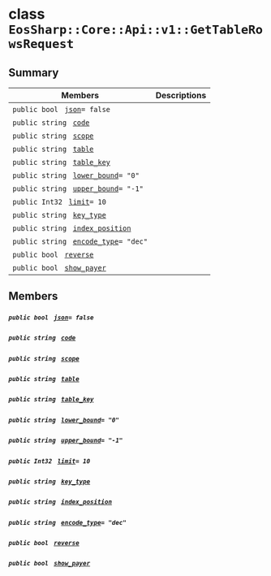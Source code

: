 # class `EosSharp::Core::Api::v1::GetTableRowsRequest` 

## Summary

 Members                                | Descriptions                                
----------------------------------------|---------------------------------------------
`public bool ` [`json`](#class_eos_sharp_1_1_core_1_1_api_1_1v1_1_1_get_table_rows_request_1ab1d99b3c21f1abcd0966a24f1e137647)`= false` | 
`public string ` [`code`](#class_eos_sharp_1_1_core_1_1_api_1_1v1_1_1_get_table_rows_request_1abbc0a016a8f13d797228d020eb94a769) | 
`public string ` [`scope`](#class_eos_sharp_1_1_core_1_1_api_1_1v1_1_1_get_table_rows_request_1a1c98f1468b76b17e5335fc337be96e64) | 
`public string ` [`table`](#class_eos_sharp_1_1_core_1_1_api_1_1v1_1_1_get_table_rows_request_1acb7d827b2e2e92904507b576c607e6c9) | 
`public string ` [`table_key`](#class_eos_sharp_1_1_core_1_1_api_1_1v1_1_1_get_table_rows_request_1ab0cfc720d0175d22068629066f3ec312) | 
`public string ` [`lower_bound`](#class_eos_sharp_1_1_core_1_1_api_1_1v1_1_1_get_table_rows_request_1a4199d2e430dd7888298377ca15d9b977)`= "0"` | 
`public string ` [`upper_bound`](#class_eos_sharp_1_1_core_1_1_api_1_1v1_1_1_get_table_rows_request_1a0e3884ce3b8b2d240fda123a21ae700f)`= "-1"` | 
`public Int32 ` [`limit`](#class_eos_sharp_1_1_core_1_1_api_1_1v1_1_1_get_table_rows_request_1aa6f6397c09e1545567d1881099e8a32b)`= 10` | 
`public string ` [`key_type`](#class_eos_sharp_1_1_core_1_1_api_1_1v1_1_1_get_table_rows_request_1a5da2b83d8cd5996d01d8c2385ee79fce) | 
`public string ` [`index_position`](#class_eos_sharp_1_1_core_1_1_api_1_1v1_1_1_get_table_rows_request_1ae7c58433a0163262109626f37d07faad) | 
`public string ` [`encode_type`](#class_eos_sharp_1_1_core_1_1_api_1_1v1_1_1_get_table_rows_request_1a9945e04641ab247bfed940932aa0266c)`= "dec"` | 
`public bool ` [`reverse`](#class_eos_sharp_1_1_core_1_1_api_1_1v1_1_1_get_table_rows_request_1a455cbdac659b075dec33e2da705aaa20) | 
`public bool ` [`show_payer`](#class_eos_sharp_1_1_core_1_1_api_1_1v1_1_1_get_table_rows_request_1af14704ed75540d2564bfc96ec91e59dc) | 

## Members

##### `public bool ` [`json`](#class_eos_sharp_1_1_core_1_1_api_1_1v1_1_1_get_table_rows_request_1ab1d99b3c21f1abcd0966a24f1e137647)`= false` 

##### `public string ` [`code`](#class_eos_sharp_1_1_core_1_1_api_1_1v1_1_1_get_table_rows_request_1abbc0a016a8f13d797228d020eb94a769) 

##### `public string ` [`scope`](#class_eos_sharp_1_1_core_1_1_api_1_1v1_1_1_get_table_rows_request_1a1c98f1468b76b17e5335fc337be96e64) 

##### `public string ` [`table`](#class_eos_sharp_1_1_core_1_1_api_1_1v1_1_1_get_table_rows_request_1acb7d827b2e2e92904507b576c607e6c9) 

##### `public string ` [`table_key`](#class_eos_sharp_1_1_core_1_1_api_1_1v1_1_1_get_table_rows_request_1ab0cfc720d0175d22068629066f3ec312) 

##### `public string ` [`lower_bound`](#class_eos_sharp_1_1_core_1_1_api_1_1v1_1_1_get_table_rows_request_1a4199d2e430dd7888298377ca15d9b977)`= "0"` 

##### `public string ` [`upper_bound`](#class_eos_sharp_1_1_core_1_1_api_1_1v1_1_1_get_table_rows_request_1a0e3884ce3b8b2d240fda123a21ae700f)`= "-1"` 

##### `public Int32 ` [`limit`](#class_eos_sharp_1_1_core_1_1_api_1_1v1_1_1_get_table_rows_request_1aa6f6397c09e1545567d1881099e8a32b)`= 10` 

##### `public string ` [`key_type`](#class_eos_sharp_1_1_core_1_1_api_1_1v1_1_1_get_table_rows_request_1a5da2b83d8cd5996d01d8c2385ee79fce) 

##### `public string ` [`index_position`](#class_eos_sharp_1_1_core_1_1_api_1_1v1_1_1_get_table_rows_request_1ae7c58433a0163262109626f37d07faad) 

##### `public string ` [`encode_type`](#class_eos_sharp_1_1_core_1_1_api_1_1v1_1_1_get_table_rows_request_1a9945e04641ab247bfed940932aa0266c)`= "dec"` 

##### `public bool ` [`reverse`](#class_eos_sharp_1_1_core_1_1_api_1_1v1_1_1_get_table_rows_request_1a455cbdac659b075dec33e2da705aaa20) 

##### `public bool ` [`show_payer`](#class_eos_sharp_1_1_core_1_1_api_1_1v1_1_1_get_table_rows_request_1af14704ed75540d2564bfc96ec91e59dc) 

